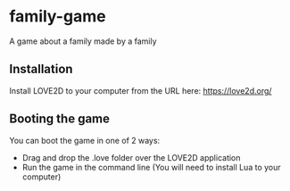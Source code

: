 # family-game
A game about a family made by a family

## Installation
Install LOVE2D to your computer from the URL here: https://love2d.org/

## Booting the game
You can boot the game in one of 2 ways:

* Drag and drop the .love folder over the LOVE2D application
* Run the game in the command line (You will need to install Lua to your computer)